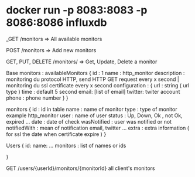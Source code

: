 # docker run -p 8083:8083 -p 8086:8086 influxdb
_GET  /monitors  		 => All available monitors

POST /monitors  		 => Add new monitors

GET, PUT, DELETE  /monitors/<id> => Get, Update, Delete a monitor

Base monitors :
availableMonitors
{
    id :          1
    name :        http_monitor
    description : monitoring du protocol HTTP, send HTTP GET request every x second | monitoring du ssl certificate every x second
    configuration : {
	url  : string ( url type )
	time : default 5 second
	email: [list of email]
	twitter:  twiter account
	phone :   phone number
    }
}

monitors
{
    id          : id in table
    name         : name of monitor
    type         : type of monitor example http_monitor
    user         : name of user
    status       : Up, Down, Ok , not Ok, expired ...
    date         : date of check
    wasNotified  : user was notified or not
    notifiedWith : mean of notification email, twitter ...
    extra        : extra information ( for ssl the date when certificate expire )
}


Users
{
    id:
    name:
    ...
    monitors : list of names or ids

}

GET /users/{userId}/monitors/{monitorId} all client's monitors
